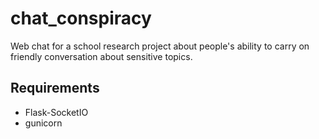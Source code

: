 # chat_conspiracy

Web chat for a school research project about people's ability to carry on friendly conversation about sensitive topics.

## Requirements

- Flask-SocketIO
- gunicorn
